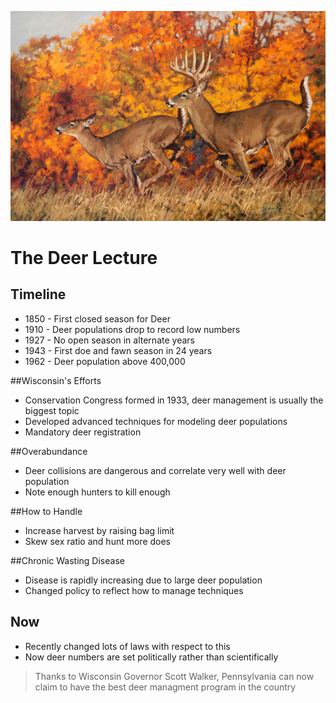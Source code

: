 ![Some Deer](images/deeer.jpeg)
# The Deer Lecture

## Timeline

- 1850 - First closed season for Deer
- 1910 - Deer populations drop to record low numbers
- 1927 - No open season in alternate years
- 1943 - First doe and fawn season in 24 years
- 1962 - Deer population above 400,000

##Wisconsin's Efforts

- Conservation Congress formed in 1933, deer management is usually the biggest topic
- Developed advanced techniques for modeling deer populations
- Mandatory deer registration

##Overabundance
- Deer collisions are dangerous and correlate very well with deer population
- Note enough hunters to kill enough

##How to Handle

- Increase harvest by raising bag limit
- Skew sex ratio and hunt more does

##Chronic Wasting Disease

- Disease is rapidly increasing due to large deer population
- Changed policy to reflect how to manage techniques

## Now

- Recently changed lots of laws with respect to this
- Now deer numbers are set politically rather than scientifically

> Thanks to Wisconsin Governor Scott Walker, Pennsylvania can now claim to have the best deer managment program in the country
